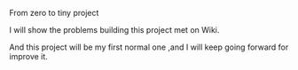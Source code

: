 From zero to tiny project

I will show the problems building this project met on Wiki. 

And this project will be my first normal one ,and I will keep going forward for improve it.
